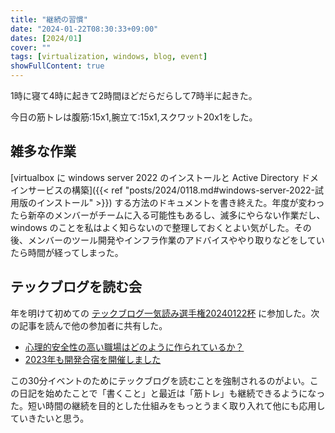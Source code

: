 ```yaml
---
title: "継続の習慣"
date: "2024-01-22T08:30:33+09:00"
dates: [2024/01]
cover: ""
tags: [virtualization, windows, blog, event]
showFullContent: true
---
```


1時に寝て4時に起きて2時間ほどだらだらして7時半に起きた。

今日の筋トレは腹筋:15x1,腕立て:15x1,スクワット20x1をした。

## 雑多な作業

[virtualbox に windows server 2022 のインストールと Active Directory ドメインサービスの構築]({{< ref "posts/2024/0118.md#windows-server-2022-試用版のインストール" >}}) する方法のドキュメントを書き終えた。年度が変わったら新卒のメンバーがチームに入る可能性もあるし、滅多にやらない作業だし、windows のことを私はよく知らないので整理しておくとよい気がした。その後、メンバーのツール開発やインフラ作業のアドバイスややり取りなどをしていたら時間が経ってしまった。

## テックブログを読む会

年を明けて初めての [テックブログ一気読み選手権20240122杯](https://blogreading.connpass.com/event/308426/) に参加した。次の記事を読んで他の参加者に共有した。

* [心理的安全性の高い職場はどのように作られているか？](https://techtouch.hatenablog.jp/entry/psychological_safety_in_workplace)
* [2023年も開発合宿を開催しました](https://developers.freee.co.jp/entry/developers-camp-2023)

この30分イベントのためにテックブログを読むことを強制されるのがよい。この日記を始めたことで「書くこと」と最近は「筋トレ」も継続できるようになった。短い時間の継続を目的とした仕組みをもっとうまく取り入れて他にも応用していきたいと思う。
